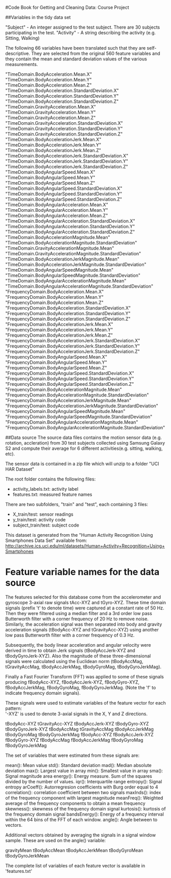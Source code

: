 #Code Book for Getting and Cleaning Data: Course Project

##Variables in the tidy data set 

"Subject" - An integer assigned to the test subject. There are 30 subjects participating in the test.
"Activity" - A string describing the activity (e.g. Sitting, Walking)

The following 66 variables have been translated such that they are self-descriptive. They are selected from the original 560 feature variables and they contain the mean and standard deviation values of the various measurements.

"TimeDomain.BodyAcceleration.Mean.X"
"TimeDomain.BodyAcceleration.Mean.Y"
"TimeDomain.BodyAcceleration.Mean.Z"
"TimeDomain.BodyAcceleration.StandardDeviation.X"
"TimeDomain.BodyAcceleration.StandardDeviation.Y"
"TimeDomain.BodyAcceleration.StandardDeviation.Z"
"TimeDomain.GravityAcceleration.Mean.X"
"TimeDomain.GravityAcceleration.Mean.Y"
"TimeDomain.GravityAcceleration.Mean.Z"
"TimeDomain.GravityAcceleration.StandardDeviation.X"
"TimeDomain.GravityAcceleration.StandardDeviation.Y"
"TimeDomain.GravityAcceleration.StandardDeviation.Z"
"TimeDomain.BodyAccelerationJerk.Mean.X"
"TimeDomain.BodyAccelerationJerk.Mean.Y"
"TimeDomain.BodyAccelerationJerk.Mean.Z"
"TimeDomain.BodyAccelerationJerk.StandardDeviation.X"
"TimeDomain.BodyAccelerationJerk.StandardDeviation.Y"
"TimeDomain.BodyAccelerationJerk.StandardDeviation.Z"
"TimeDomain.BodyAngularSpeed.Mean.X"
"TimeDomain.BodyAngularSpeed.Mean.Y"
"TimeDomain.BodyAngularSpeed.Mean.Z"
"TimeDomain.BodyAngularSpeed.StandardDeviation.X"
"TimeDomain.BodyAngularSpeed.StandardDeviation.Y"
"TimeDomain.BodyAngularSpeed.StandardDeviation.Z"
"TimeDomain.BodyAngularAcceleration.Mean.X"
"TimeDomain.BodyAngularAcceleration.Mean.Y"
"TimeDomain.BodyAngularAcceleration.Mean.Z"
"TimeDomain.BodyAngularAcceleration.StandardDeviation.X"
"TimeDomain.BodyAngularAcceleration.StandardDeviation.Y"
"TimeDomain.BodyAngularAcceleration.StandardDeviation.Z"
"TimeDomain.BodyAccelerationMagnitude.Mean"
"TimeDomain.BodyAccelerationMagnitude.StandardDeviation"
"TimeDomain.GravityAccelerationMagnitude.Mean"
"TimeDomain.GravityAccelerationMagnitude.StandardDeviation"
"TimeDomain.BodyAccelerationJerkMagnitude.Mean"
"TimeDomain.BodyAccelerationJerkMagnitude.StandardDeviation"
"TimeDomain.BodyAngularSpeedMagnitude.Mean"
"TimeDomain.BodyAngularSpeedMagnitude.StandardDeviation"
"TimeDomain.BodyAngularAccelerationMagnitude.Mean"
"TimeDomain.BodyAngularAccelerationMagnitude.StandardDeviation"
"FrequencyDomain.BodyAcceleration.Mean.X"
"FrequencyDomain.BodyAcceleration.Mean.Y"
"FrequencyDomain.BodyAcceleration.Mean.Z"
"FrequencyDomain.BodyAcceleration.StandardDeviation.X"
"FrequencyDomain.BodyAcceleration.StandardDeviation.Y"
"FrequencyDomain.BodyAcceleration.StandardDeviation.Z"
"FrequencyDomain.BodyAccelerationJerk.Mean.X"
"FrequencyDomain.BodyAccelerationJerk.Mean.Y"
"FrequencyDomain.BodyAccelerationJerk.Mean.Z"
"FrequencyDomain.BodyAccelerationJerk.StandardDeviation.X"
"FrequencyDomain.BodyAccelerationJerk.StandardDeviation.Y"
"FrequencyDomain.BodyAccelerationJerk.StandardDeviation.Z"
"FrequencyDomain.BodyAngularSpeed.Mean.X"
"FrequencyDomain.BodyAngularSpeed.Mean.Y"
"FrequencyDomain.BodyAngularSpeed.Mean.Z"
"FrequencyDomain.BodyAngularSpeed.StandardDeviation.X"
"FrequencyDomain.BodyAngularSpeed.StandardDeviation.Y"
"FrequencyDomain.BodyAngularSpeed.StandardDeviation.Z"
"FrequencyDomain.BodyAccelerationMagnitude.Mean"
"FrequencyDomain.BodyAccelerationMagnitude.StandardDeviation"
"FrequencyDomain.BodyAccelerationJerkMagnitude.Mean"
"FrequencyDomain.BodyAccelerationJerkMagnitude.StandardDeviation"
"FrequencyDomain.BodyAngularSpeedMagnitude.Mean"
"FrequencyDomain.BodyAngularSpeedMagnitude.StandardDeviation"
"FrequencyDomain.BodyAngularAccelerationMagnitude.Mean"
"FrequencyDomain.BodyAngularAccelerationMagnitude.StandardDeviation"


##Data source
The source data files contains the motion sensor data (e.g. rotation, accleration) from 30 test subjects collected using Samsung Galaxy S2 and compute their average for 6 different activities(e.g. sitting, walking, etc).

The sensor data is contained in a zip file which will unzip to a folder "UCI HAR Dataset"

The root folder contains the following files:

* activity_labels.txt: activity label 
* features.txt: measured feature names 

There are two subfolders, "train" and "test", each containing 3 files: 
* X_train/test: sensor readings
* y_train/test: activity code
* subject_train/test: subject code

This dataset is generated from the "Human Activity Recognition Using Smartphones Data Set" available from: http://archive.ics.uci.edu/ml/datasets/Human+Activity+Recognition+Using+Smartphones


#  Feature variable names for the data source

The features selected for this database come from the accelerometer and gyroscope 3-axial raw signals tAcc-XYZ and tGyro-XYZ. These time domain signals (prefix 't' to denote time) were captured at a constant rate of 50 Hz. Then they were filtered using a median filter and a 3rd order low pass Butterworth filter with a corner frequency of 20 Hz to remove noise. Similarly, the acceleration signal was then separated into body and gravity acceleration signals (tBodyAcc-XYZ and tGravityAcc-XYZ) using another low pass Butterworth filter with a corner frequency of 0.3 Hz. 

Subsequently, the body linear acceleration and angular velocity were derived in time to obtain Jerk signals (tBodyAccJerk-XYZ and tBodyGyroJerk-XYZ). Also the magnitude of these three-dimensional signals were calculated using the Euclidean norm (tBodyAccMag, tGravityAccMag, tBodyAccJerkMag, tBodyGyroMag, tBodyGyroJerkMag). 

Finally a Fast Fourier Transform (FFT) was applied to some of these signals producing fBodyAcc-XYZ, fBodyAccJerk-XYZ, fBodyGyro-XYZ, fBodyAccJerkMag, fBodyGyroMag, fBodyGyroJerkMag. (Note the 'f' to indicate frequency domain signals). 

These signals were used to estimate variables of the feature vector for each pattern:  
'-XYZ' is used to denote 3-axial signals in the X, Y and Z directions.

tBodyAcc-XYZ
tGravityAcc-XYZ
tBodyAccJerk-XYZ
tBodyGyro-XYZ
tBodyGyroJerk-XYZ
tBodyAccMag
tGravityAccMag
tBodyAccJerkMag
tBodyGyroMag
tBodyGyroJerkMag
fBodyAcc-XYZ
fBodyAccJerk-XYZ
fBodyGyro-XYZ
fBodyAccMag
fBodyAccJerkMag
fBodyGyroMag
fBodyGyroJerkMag

The set of variables that were estimated from these signals are: 

mean(): Mean value
std(): Standard deviation
mad(): Median absolute deviation 
max(): Largest value in array
min(): Smallest value in array
sma(): Signal magnitude area
energy(): Energy measure. Sum of the squares divided by the number of values. 
iqr(): Interquartile range 
entropy(): Signal entropy
arCoeff(): Autorregresion coefficients with Burg order equal to 4
correlation(): correlation coefficient between two signals
maxInds(): index of the frequency component with largest magnitude
meanFreq(): Weighted average of the frequency components to obtain a mean frequency
skewness(): skewness of the frequency domain signal 
kurtosis(): kurtosis of the frequency domain signal 
bandsEnergy(): Energy of a frequency interval within the 64 bins of the FFT of each window.
angle(): Angle between to vectors.

Additional vectors obtained by averaging the signals in a signal window sample. These are used on the angle() variable:

gravityMean
tBodyAccMean
tBodyAccJerkMean
tBodyGyroMean
tBodyGyroJerkMean

The complete list of variables of each feature vector is available in 'features.txt'
